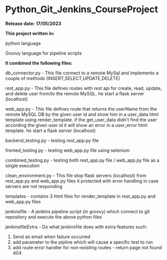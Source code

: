 # Python_Git_Jenkins_CourseProject

**Release date: 17/05/2023**

**This project written in:**

python language

Groovy language for pipeline scripts

**It combined the following files:**

db_connector.py - This file connect to a remote MySql and implements a couple of methods (INSERT,SELECT,UPDATE,DELETE)

rest_app.py - This file defines routes with rest api for create, read, update, and delete user from/to the remote MySQL.
he start a flask server (localhost)

web_app.py - This file defines route that returns the userName from the remote MySQL DB by the given user id and show him in a user_data html template using render_template.
if the get_user_data didn't find the user according the given user id it will show an error in a user_error html template.
he start a flask server (localhost)

backend_testing.py - testing rest_app.py file

fronted_testing.py - testing web_app.py file using selenium

combined_testing.py - testing both rest_app.py file / web_app.py file as a single execution

clean_environment.py - This file stop flask servers (localhost) from rest_app.py and web_app.py files
it protected with error handling in case servers are not responding

templates - contains 3 html files for render_template in rest_app.py and web_app.py files

jenkinsfile - A jenkins pipeline script (in groovy) which connect to git repository and execute the above python files

jenkinsfileExtra - Do what jenkinsfile does with extra features such:
1. Send an email when failure occurred
2. add parameter to the pipline which will cause a specific test to run
3. add route error handler for non-existing routes - return page not found 404
